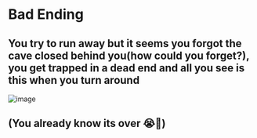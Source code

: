 # Bad Ending
## You try to run away but it seems you forgot the cave closed behind you(how could you forget?), you get trapped in a dead end and all you see is this when you turn around
![image](../img/statue.png)
## (You already know its over 😭🙏)

